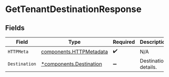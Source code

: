 # GetTenantDestinationResponse


## Fields

| Field                                                              | Type                                                               | Required                                                           | Description                                                        |
| ------------------------------------------------------------------ | ------------------------------------------------------------------ | ------------------------------------------------------------------ | ------------------------------------------------------------------ |
| `HTTPMeta`                                                         | [components.HTTPMetadata](../../models/components/httpmetadata.md) | :heavy_check_mark:                                                 | N/A                                                                |
| `Destination`                                                      | [*components.Destination](../../models/components/destination.md)  | :heavy_minus_sign:                                                 | Destination details.                                               |